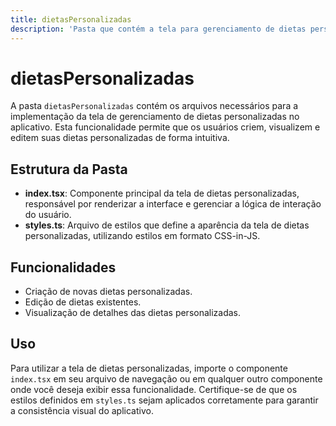 ```yaml
---
title: dietasPersonalizadas
description: 'Pasta que contém a tela para gerenciamento de dietas personalizadas no aplicativo.'
---
```


# dietasPersonalizadas

A pasta `dietasPersonalizadas` contém os arquivos necessários para a implementação da tela de gerenciamento de dietas personalizadas no aplicativo. Esta funcionalidade permite que os usuários criem, visualizem e editem suas dietas personalizadas de forma intuitiva.

## Estrutura da Pasta

- **index.tsx**: Componente principal da tela de dietas personalizadas, responsável por renderizar a interface e gerenciar a lógica de interação do usuário.
- **styles.ts**: Arquivo de estilos que define a aparência da tela de dietas personalizadas, utilizando estilos em formato CSS-in-JS.

## Funcionalidades

- Criação de novas dietas personalizadas.
- Edição de dietas existentes.
- Visualização de detalhes das dietas personalizadas.

## Uso

Para utilizar a tela de dietas personalizadas, importe o componente `index.tsx` em seu arquivo de navegação ou em qualquer outro componente onde você deseja exibir essa funcionalidade. Certifique-se de que os estilos definidos em `styles.ts` sejam aplicados corretamente para garantir a consistência visual do aplicativo.